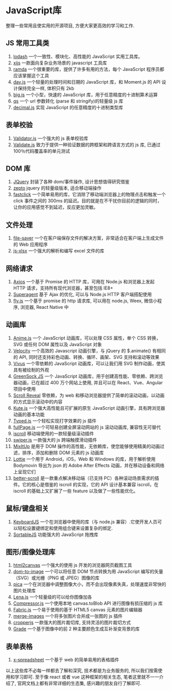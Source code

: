 # JavaScript库
整理一些常用且使实用的开源项目, 方便大家更高效的学习和工作.

## JS 常用工具类
1. [lodash](https://www.lodashjs.com/) 一个一致性、模块化、高性能的 JavaScript 实用工具库。
2. [xijs](http://h5.dooring.cn/xijs/) 一款面向复杂业务场景的 javascript 工具库
3. [ramda](https://ramda.cn/docs/) 一个很重要的库，提供了许多有用的方法，每个 JavaScript 程序员都应该掌握这个工具
4. [day.js](https://dayjs.gitee.io/zh-CN/) 一个轻量的处理时间和日期的 JavaScript 库，和 Moment.js 的 API 设计保持完全一样, 体积只有 2kb
5. [big.js](https://github.com/MikeMcl/big.js/) 一个小型，快速的 JavaScript 库，用于任意精度的十进制算术运算
6. [qs](https://github.com/ljharb/qs) 一个 url 参数转化 (parse 和 stringify)的轻量级 js 库
7. [decimal.js](https://github.com/MikeMcl/decimal.js/) 实现 JavaScript 的任意精度的十进制类型库

## 表单校验
1. [Validator.js](https://github.com/validatorjs/validator.js) 一个强大的 js 表单校验库
2. [Validate.js](https://github.com/ansman/validate.js) 致力于提供一种验证数据的跨框架和跨语言方式的 js 库, 已通过 100％代码覆盖率的单元测试

## DOM 库
1. [JQuery](https://jquery.com/) 封装了各种 dom/事件操作, 设计思想值得研究借鉴
2. [zepto](https://zeptojs.bootcss.com/) jquery 的轻量级版本, 适合移动端操作
3. [fastclick](https://github.com/ftlabs/fastclick) 一个简单易用的库，它消除了移动端浏览器上的物理点击和触发一个 click 事件之间的 300ms 的延迟。目的就是在不干扰你目前的逻辑的同时，让你的应用感觉不到延迟，反应更加灵敏。

## 文件处理
1. [file-saver](https://www.npmjs.com/package/file-saver) 一个在客户端保存文件的解决方案，非常适合在客户端上生成文件的 Web 应用程序
2. [js-xlsx](https://www.npmjs.com/package/js-xlsx) 一个强大的解析和编写 excel 文件的库

## 网络请求
1. [Axios](https://github.com/axios/axios) 一个基于 Promise 的 HTTP 库，可用在 Node.js 和浏览器上发起 HTTP 请求，支持所有现代浏览器，甚至包括 IE8+
2. [Superagent](https://github.com/visionmedia/superagent) 基于 Ajax 的优化, 可以与 Node.js HTTP 客户端搭配使用
3. [fly.js](https://github.com/wendux/fly) 一个基于 promise 的 http 请求库, 可以用在 node.js, Weex, 微信小程序, 浏览器, React Native 中

## 动画库
1. [Anime.js](https://github.com/juliangarnier/anime) 一个 JavaScript 动画库，可以处理 CSS 属性，单个 CSS 转换，SVG 或任何 DOM 属性以及 JavaScript 对象
2. [Velocity](https://github.com/julianshapiro/velocity) 一个高效的 Javascript 动画引擎，与 jQuery 的 $.animate() 有相同的 API, 同时还支持彩色动画、转换、循环、画架、SVG 支持和滚动等效果
3. [Vivus](https://github.com/maxwellito/vivus) 一个零依赖的 JavaScript 动画库，可以让我们用 SVG 制作动画，使其具有被绘制的外观
4. [GreenSock JS](https://github.com/greensock/GSAP) 一个 JavaScript 动画库，用于创建高性能、零依赖、跨浏览器动画，已在超过 400 万个网站上使用, 并且可以在 React、Vue、Angular 项目中使用
5. [Scroll Reveal](https://github.com/jlmakes/scrollreveal) 零依赖，为 web 和移动浏览器提供了简单的滚动动画，以动画的方式显示滚动中的内容
6. [Kute.js](https://github.com/thednp/kute.js/) 一个强大高性能且可扩展的原生 JavaScript 动画引擎，具有跨浏览器动画的基本功能
7. [Typed.js](https://github.com/mattboldt/typed.js/) 一个轻松实现打字效果的 js 插件
8. [fullPage.js](https://github.com/alvarotrigo/fullPage.js/) 一个可轻易创建全屏滚动网站的 js 滚动动画库, 兼容性无可替代
9. [iscroll](https://github.com/cubiq/iscroll) 移动端使用的一款轻量级滚动插件
10. [swiper.js](https://www.swiper.com.cn/api/index.html) 一款强大的 js 跨端触摸滑动插件
11. [MixItUp](https://github.com/patrickkunka/mixitup) 是用于 DOM 操作的高性能，无依赖库，使您能够使用精美的动画过滤，排序，添加和删除 DOM 元素的 js 动画库
12. [Lottie](https://github.com/airbnb/lottie-web) 一个用于 Android，iOS，Web 和 Windows 的库，用于解析使用 Bodymovin 导出为 json 的 Adobe After Effects 动画，并在移动设备和网络上呈现它们
13. [better-scroll](https://github.com/ustbhuangyi/better-scroll) 是一款重点解决移动端（已支持 PC）各种滚动场景需求的插件。它的核心是借鉴的 iscroll 的实现，它的 API 设计基本兼容 iscroll，在 iscroll 的基础上又扩展了一些 feature 以及做了一些性能优化。

## 鼠标/键盘相关
1. [KeyboardJS](https://github.com/RobertWHurst/KeyboardJS) 一个在浏览器中使用的库（与 node.js 兼容）.它使开发人员可以轻松设置键绑定和使用组合键来设置复杂的绑定.
2. [SortableJS](https://github.com/SortableJS/) 功能强大的 JavaScript 拖拽库

## 图形/图像处理库
1. [html2canvas](https://github.com/niklasvh/html2canvas) 一个强大的使用 js 开发的浏览器网页截图工具
2. [dom-to-image](https://github.com/tsayen/dom-to-image) 一个可以将任意 DOM 节点转换为用 JavaScript 编写的矢量（SVG）或光栅（PNG 或 JPEG）图像的库
3. [pica](https://github.com/nodeca/pica) 一个在浏览器中调整图像大小，而不会出现像素失真，处理速度非常快的图片处理库
4. [Lena.js](https://github.com/davidsonfellipe/lena.js/) 一个轻量级的可以给你图像加各
5. [Compressor.js](https://github.com/fengyuanchen/compressorjs) 一个使用本地 canvas.toBlob API 进行图像有损压缩的 js 库
6. [Fabric.js](https://github.com/fabricjs) 一个易于使用的基于 HTML5 canvas 元素的图片编辑器
7. [merge-images](https://github.com/MarcGodard/merge-images-v2) 一个将多张图片合并成一张图的 js 插件
8. [cropperjs](https://github.com/fengyuanchen/cropperjs) 一款强大的图片裁切库, 支持灵活的图片裁切方式
9. [Grade](https://github.com/benhowdle89/grade) 一个基于图像中的前 2 种主要颜色生成互补渐变背景的库

## 表单表格
1. [x-spreadsheet](https://github.com/myliang/x-spreadsheet) 一个基于 web 的简单易用的表格插件

以上这些库不必每一样都去了解和深究, 技术都是为业务服务的, 所以我们按需使用和学习即可. 至于像 react 或者 vue 这种框架的相关生态, 笔者这里就不一一介绍了, 官网文档上都有非常详细的生态集, 感兴趣的朋友自行了解即可.
